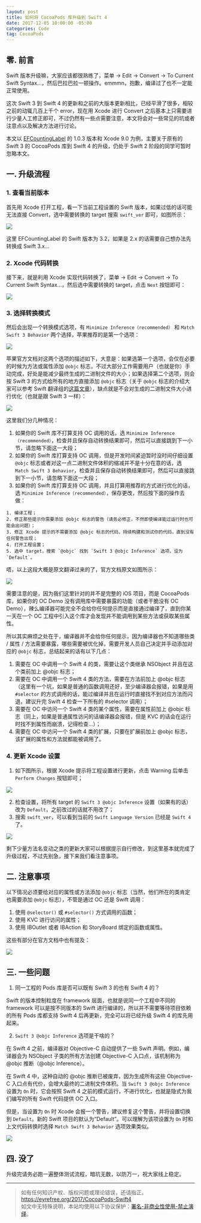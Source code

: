 ```yaml
---
layout: post
title: 如何将 CocoaPods 库升级到 Swift 4
date: 2017-12-05 10:00:00 -05:00
categories: Code
tag: CocoaPods
---
```


## 零. 前言

Swift 版本升级嘛，大家应该都很熟练了，菜单 -> Edit -> Convert -> To Current Swift Syntax...，然后巴拉巴拉一顿操作。emmmn，抱歉，编译过了也不一定能正常使用。

这次 Swift 3 到 Swift 4 的更新和之前的大版本更新相比，已经平滑了很多，相较之前的动辄几百上千个 error，现在用 Xcode 进行 Convert 之后基本上只需要进行少量人工修正即可，不过仍然有一些点需要注意，本文将会对一些常见的坑或者注意点以及解决方法进行讨论。

本文以 [EFCountingLabel](https://github.com/EyreFree/EFCountingLabel) 的 1.0.3 版本和 Xcode 9.0 为例，主要关于原有的 Swift 3 的 CocoaPods 库到 Swift 4 的升级，仍处于 Swift 2 阶段的同学可暂时忽略本文。

## 一. 升级流程

### 1. 查看当前版本

首先用 Xcode 打开工程，看一下当前工程设置的 Swift 版本，如果过低的话可能无法直接 Convert，选中需要转换的 target 搜索 `swift_ver` 即可，如图所示：

![](/images/2017/CocoaPods-Swift4/1.jpeg)

这里 EFCountingLabel 的 Swift 版本为 3.2，如果是 2.x 的话需要自己想办法先转换成 Swift 3.x...

### 2. Xcode 代码转换

接下来，就是利用 Xcode 实现代码转换了，菜单 -> Edit -> Convert -> To Current Swift Syntax...，然后选中需要转换的 target，点击 `Next` 按钮即可：

![](/images/2017/CocoaPods-Swift4/2.jpeg)

### 3. 选择转换模式

然后会出现一个转换模式选项，有 `Minimize Inference（recommended）` 和 `Match Swift 3 Behavior` 两个选择，苹果推荐的是第一个选项：

![](/images/2017/CocoaPods-Swift4/3.jpeg)

苹果官方文档对这两个选项的描述如下，大意是：如果选第一个选项，会仅在必要的时候为方法或属性添加 `@objc` 标志，不过大部分工作需要用户（也就是你）手动完成，好处是能减少最终生成的二进制文件的大小；如果选择第二个选项，则会按 Swift 3 的方式给所有的地方直接添加 `@objc` 标志（关于 `@objc` 标志的介绍大家可以参考 Swift 翻译组的[这篇文章](http://swift.gg/2016/04/20/swift-qa-2016-04-20/)），缺点就是不会对生成的二进制文件大小进行优化（也就是跟 Swift 3 一样）：

![](/images/2017/CocoaPods-Swift4/4.jpeg)

这里我们分几种情况：

1. 如果你的 Swift 库不打算支持 OC 调用的话，选 `Minimize Inference（recommended）`，检查并且保存自动转换结果即可，然后可以直接跳到下一小节，请忽略下面这一大段；
2. 如果你的 Swift 库打算支持 OC 调用，但是开发时间紧迫暂时没时间仔细设置 `@objc` 标志或者对这一点二进制文件体积的缩减并不是十分在意的话，选 `Match Swift 3 Behavior`，检查并且保存自动转换结果即可，然后可以直接跳到下一小节，请忽略下面这一大段；
3. 如果你的 Swift 库打算支持 OC 调用，并且打算用推荐的方式进行优化的话，选 `Minimize Inference（recommended）`，保存更改，然后按下面的操作去做：

```
1. 编译工程；
2. 修正那些提示你需要添加 @objc 标志的警告（请务必修正，不然即使编译能过运行时也可能会出问题）；
3. 修正 Xcode 提示的不需要添加 @objc 标志的代码，持续构建和测试你的代码，直到没有任何警告出现；
4. 打开工程设置；
5. 选中 target，搜索 `@objc` 找到 `Swift 3 @objc Inference` 选项，设为 `Default`。
```

唔，以上这段大概是原文翻译过来的了，官方文档原文如图所示：

![](/images/2017/CocoaPods-Swift4/5.jpeg)

需要注意的是，因为我们这里针对的并不是完整的 iOS 项目，而是 CocoaPods 库，如果你的 OC Demo 没有调用库中需要暴露的功能（或者干脆没有 OC Demo），辣么编译器可能完全不会给你任何提示而是直接通过编译了，直到你某一天在一个 OC 工程中引入这个库才会发现并不能调用到某些方法或获取某些属性。

所以其实麻烦之处在于，编译器并不会给你任何提示，因为编译器也不知道哪些类 / 属性 / 方法需要暴露，哪些需要被优化掉，需要开发人员自己决定并手动添加对应的 `@objc` 标志，总结起来的话有以下几点：

1. 需要在 OC 中调用一个 Swift 4 的类，需要让这个类继承 NSObject 并且在这个类前加上 @objc 标志；
2. 需要在 OC 中调用一个 Swift 4 类的方法，需要在方法前加上 @objc 标志（这里有一个坑，如果是普通的函数调用还好，至少编译器会报错，如果是用 `#selector` 的方式调用的话，能过编译并且在运行时直接找不到对应方法而闪退，建议升完 Swift 4 检查一下所有的 #selector 调用）；
3. 需要在 OC 中访问一个 Swift 4 类的某个属性，需要在属性前加上 @objc 标志（同上，如果是普通属性访问的话编译器会报错，但是 KVC 的话会在运行时找不到属性而崩溃，记得检查...）；
4. 需要在 OC 中访问一个 Swift 4 类的扩展，只要在扩展前加上 @objc 标志，该扩展的属性和方法就都能被调用了。

### 4. 更新 Xcode 设置

1. 如下图所示，根据 Xcode 提示将工程设置进行更新，点击 Warning 后单击 `Perform Changes` 按钮即可；

![](/images/2017/CocoaPods-Swift4/6.jpeg)

2. 检查设置，将所有 target 的 `Swift 3 @objc Inference` 设置（如果有的话）改为 `Default`，之前改过的话就不用改了；
3. 搜索 `swift_ver`，可以看到当前的 `Swift Language Version` 已经是 `Swift 4` 了。

![](/images/2017/CocoaPods-Swift4/7.jpeg)

剩下少量方法名变动之类的更新大家可以根据提示自行修改，到这里基本就完成了升级过程，不过先别急，接下来我们看注意事项。

## 二. 注意事项

以下情况必须要给对应的属性或方法添加 `@objc` 标志（当然，他们所在的类肯定也需要添加 `@objc` 标志），不管是通过 OC 还是 Swift 调用：

1. 使用 `@selector()` 或 `#selector()` 方式调用的函数；
2. 使用 KVC 进行访问的属性；
3. 使用 IBOutlet 或者 IBAction 和 StoryBoard 绑定的函数或属性。

这些有部分在官方文档中也有提及：

![](/images/2017/CocoaPods-Swift4/8.jpeg)

## 三. 一些问题

1. 同一工程的 Pods 库是否可以既有 Swift 3 的也有 Swift 4 的？

Swift 的版本控制粒度在 framework 层面，也就是说同一个工程中不同的 framework 可以是按不同版本的 Swift 进行编译的，所以并不需要等待项目依赖的所有 Pods 库都支持 Swift 4 后再更新，完全可以将已经升级 Swift 4 的库先用起来。

2. `Swift 3 @objc Inference` 选项是干啥的？

在 Swift 4 之前，编译器对 Objective-C 自动提供了一些 Swift 声明。例如，编译器会为 NSObject 子类的所有方法创建 Objective-C 入口点，该机制称为 @objc 推断（@objc Inference）。

在 Swift 4 中，这种自动的 @objc 推断已被废弃，因为生成所有这些 Objective-C 入口点有代价，会增大最终的二进制文件体积。当 `Swift 3 @objc Inference` 设置为 `On` 时，它会按照 Swift 4 之前的模式运行，不进行优化，也就是隐式为我们编写的所有 Swift 代码提供 OC 入口。

但是，当设置为 `On` 时 Xcode 会报一个警告，建议修复这个警告，并将设置切换到 `Default`。新的 Swift 项目的默认为“Default”。可以理解为该项设置为 `On` 时和上文代码转换时选择 `Match Swift 3 Behavior` 选项效果类似。

![](/images/2017/CocoaPods-Swift4/9.jpeg)

## 四. 没了

升级完请务必跑一遍整体测试流程，暗坑无数，以防万一，祝大家线上稳定。

---

> 如有任何知识产权、版权问题或理论错误，还请指正。   
> https://eyrefree.org/2017/CocoaPods-Swift4   
> 如文中无特殊说明，本站均使用以下协议保护：[署名-非商业性使用-禁止演绎](http://creativecommons.org/licenses/by-nc-nd/3.0/cn/)。   
